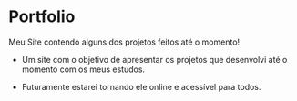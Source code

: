 # Portfolio
Meu Site contendo alguns dos projetos feitos até o momento!

- Um site com o objetivo de apresentar os projetos que desenvolvi até o momento com os meus estudos.

- Futuramente estarei tornando ele online e acessível para todos.
